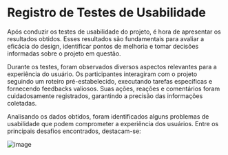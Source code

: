 # Registro de Testes de Usabilidade

Após conduzir os testes de usabilidade do projeto, é hora de apresentar os resultados obtidos. Esses resultados são fundamentais para avaliar a eficácia do design, identificar pontos de melhoria e tomar decisões informadas sobre o projeto em questão.

Durante os testes, foram observados diversos aspectos relevantes para a experiência do usuário. Os participantes interagiram com o projeto seguindo um roteiro pré-estabelecido, executando tarefas específicas e fornecendo feedbacks valiosos. Suas ações, reações e comentários foram cuidadosamente registrados, garantindo a precisão das informações coletadas.

Analisando os dados obtidos, foram identificados alguns problemas de usabilidade que podem comprometer a experiência dos usuários. Entre os principais desafios encontrados, destacam-se:

![image](https://user-images.githubusercontent.com/86340530/236701549-d69b5a72-4f93-4a5d-b1d9-4eb039f9d534.png)
